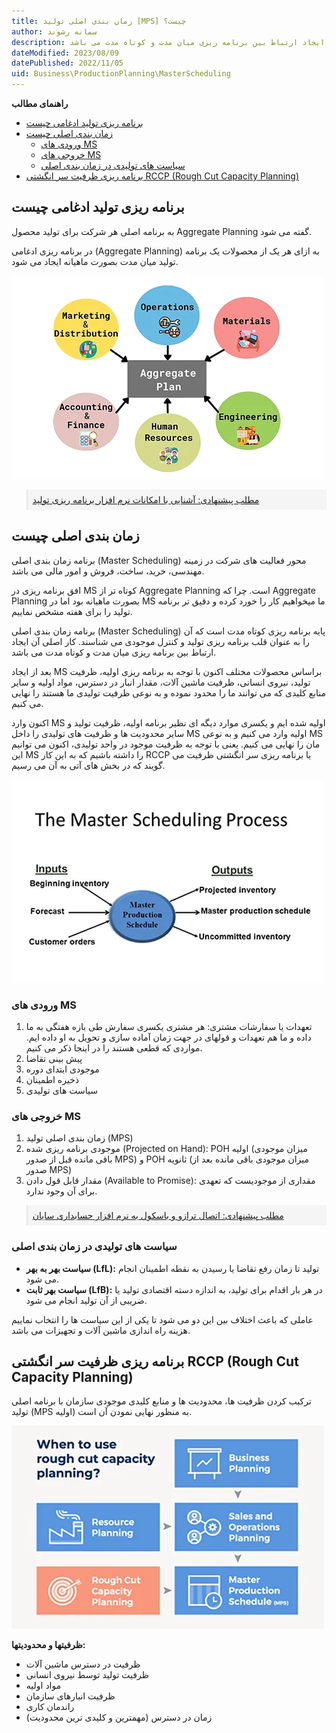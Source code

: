 ```yaml
---
title: زمان بندی اصلی تولید [MPS] چیست؟
author: سمانه رشوند  
description: زمان بندی اصلی پایه برنامه ریزی کوتاه مدت است که آن را به عنوان قلب برنامه ریزی تولید و کنترل موجودی می شناسند. کار اصلی آن ایجاد ارتباط بین برنامه ریزی میان مدت و کوتاه مدت می باشد.
dateModified: 2023/08/09
datePublished: 2022/11/05
uid: Business\ProductionPlanning\MasterScheduling
---
```

**راهنمای مطالب**
- [برنامه ریزی تولید ادغامی چیست](#برنامه-ریزی-تولید-ادغامی-چیست)
- [زمان بندی اصلی چیست](#زمان-بندی-اصلی-چیست)
    - [ورودی های MS](#ورودی-های-ms)
    - [خروجی های MS](#خروجی-های-ms)
    - [سیاست های تولیدی در زمان بندی اصلی](#سیاست-های-تولیدی-در-زمان-بندی-اصلی)
- [برنامه ریزی ظرفیت سر انگشتی RCCP (Rough Cut Capacity Planning)](#برنامه-ریزی-ظرفیت-سر-انگشتی-rccp-rough-cut-capacity-planning)


## برنامه ریزی تولید ادغامی چیست
به برنامه اصلی هر شرکت برای تولید محصول Aggregate Planning گفته می شود.

در برنامه ریزی ادغامی (Aggregate Planning) به ازای هر یک از محصولات یک برنامه تولید میان مدت بصورت ماهیانه ایجاد می شود.

![برنامه ریزی ادغامی (Aggregate Planning)](./Images/AggregatePlanning.webp)


<blockquote style="background-color:#f5f5f5; padding:0.5rem">
<a href="https://www.hooshkar.com/Software/Fennec/Module/ProductionPlanning" target="_blank">مطلب پیشنهادی: آشنایی با امکانات نرم افزار برنامه ریزی تولید</a></blockquote>

## زمان بندی اصلی چیست
برنامه زمان بندی اصلی (Master Scheduling) محور فعالیت های شرکت در زمینه مهندسی، خرید، ساخت، فروش و امور مالی می باشد. 

افق برنامه ریزی در MS کوتاه تر از Aggregate Planning است. چرا که Aggregate Planning بصورت ماهیانه بود اما در MS ما میخواهیم کار را خورد کرده و دقیق تر برنامه تولید را برای هفته مشخص نماییم.

برنامه زمان بندی اصلی (Master Scheduling) پایه برنامه ریزی کوتاه مدت است که آن را به عنوان قلب برنامه ریزی تولید و کنترل موجودی می شناسند. کار اصلی آن ایجاد ارتباط بین برنامه ریزی میان مدت و کوتاه مدت می باشد.

بعد از ایجاد MS براساس محصولات مختلف اکنون با توجه به برنامه ریزی اولیه، ظرفیت تولید، نیروی انسانی، ظرفیت ماشین آلات، مقدار انبار در دسترس، مواد اولیه و سایر منابع کلیدی که می توانند ما را محدود نموده و به نوعی ظرفیت تولیدی ما هستند را نهایی می کنیم.

اکنون وارد MS اولیه شده ایم و یکسری موارد دیگه ای نظیر برنامه اولیه، ظرفیت تولید و سایر محدودیت ها و ظرفیت های تولیدی را داخل MS اولیه وارد می کنیم و به نوعی MS مان را نهایی می کنیم. یعنی با توجه به ظرفیت موجود در واحد تولیدی، اکنون می توانیم این MS را داشته باشیم که به این کار RCCP یا برنامه ریزی سر انگشتی ظرفیت می گویند که در بخش های آتی به آن می رسیم.

![وروردی و خروجی های MS](./Images/MasterScheduling.webp)

### ورودی های MS
1.	تعهدات یا سفارشات مشتری: هر مشتری یکسری سفارش طی بازه هفتگی به ما داده و ما هم تعهدات و قولهای در جهت زمان آماده سازی و تحویل به او داده ایم. مواردی که قطعی هستند را در اینجا ذکر می کنیم. 
2.	پیش بینی تقاضا
3.	موجودی ابتدای دوره
4.	ذخیره اطمینان
5.	سیاست های تولیدی

### خروجی های MS
1.	زمان بندی اصلی تولید (MPS)
2.	موجودی برنامه ریزی شده (Projected on Hand): POH اولیه (میزان موجودی باقی مانده قبل از صدور MPS) و POH ثانویه (میزان موجودی باقی مانده بعد از صدور MPS)
3.	مقدار قابل قول دادن (Available to Promise): مقداری از موجودیست که تعهدی برای آن وجود ندارد.

<blockquote style="background-color:#f5f5f5; padding:0.5rem">
<a href="https://www.hooshkar.com/Software/Sayan/Module/IndustrialScale" target="_blank">مطلب پیشنهادی: اتصال ترازو و باسکول به نرم افزار حسابداری سایان</a></blockquote>

### سیاست های تولیدی در زمان بندی اصلی
*   **سیاست بهر به بهر (LfL):** تولید تا زمان رفع تقاضا یا رسیدن به نقطه اطمینان انجام می شود.
*   **سیاست بهر ثابت (LfB):** در هر بار اقدام برای تولید، به اندازه دسته اقتصادی تولید یا ضریبی از آن تولید انجام می شود.

عاملی که باعث اختلاف بین این دو می شود تا یکی از این سیاست ها را انتخاب نماییم هزینه راه اندازی ماشین آلات و تجهیزات می باشد.


## برنامه ریزی ظرفیت سر انگشتی RCCP (Rough Cut Capacity Planning)
ترکیب کردن ظرفیت ها، محدودیت ها و منابع کلیدی موجودی سازمان با برنامه اصلی تولید (MPS اولیه) به منظور نهایی نمودن آن است.

![برنامه ریزی ظرفیت سر انگشتی RCCP](./Images/RCCP.webp)

**ظرفیتها و محدودیتها:**
*	ظرفیت در دسترس ماشین آلات
*	ظرفیت تولید توسط نیروی انسانی
*	مواد اولیه
*	ظرفیت انبارهای سازمان
*	راندمان کاری
*	زمان در دسترس (مهمترین و کلیدی ترین محدودیت)


[برنامه ریزی ادغامی]: #برنامه-ریزی-ادغامی
[زمان بندی اصلی]: #زمان-بندی-اصلی
[ورودی های MS]: #ورودی-های-ms
[خروجی های MS]: #خروجی-های-ms
[سیاست های تولیدی در زمان بندی اصلی]: #سیاست-های-تولیدی-در-زمان-بندی-اصلی
[برنامه ریزی ظرفیت سر انگشتی RCCP (Rough Cut Capacity Planning)]: #برنامه-ریزی-ظرفیت-سر-انگشتی-rccp-rough-cut-capacity-planning
